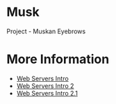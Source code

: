 # Musk
Project - Muskan Eyebrows

# More Information

- <a href="https://httpd.apache.org/docs/2.4/getting-started.html" target="_blank" rel="nofollow">Web Servers Intro</a>
- <a href="https://docs.nginx.com/nginx/admin-guide/web-server/web-server/" target="_blank" rel="nofollow">Web Servers Intro 2</a>
- <a href="http://redmine.lighttpd.net/projects/lighttpd/wiki/Docs_Performance" target="_blank" rel="nofollow">Web Servers Intro 2.1</a>
